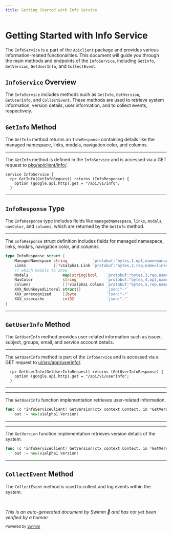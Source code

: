 ```yaml
---
title: Getting Started with Info Service
---
```

# Getting Started with Info Service

The <SwmToken path="pkg/apiclient/info/info.proto" pos="45:2:2" line-data="service InfoService {">`InfoService`</SwmToken> is a part of the `Apiclient` package and provides various information-related functionalities. This document will guide you through the main methods and endpoints of the <SwmToken path="pkg/apiclient/info/info.proto" pos="45:2:2" line-data="service InfoService {">`InfoService`</SwmToken>, including <SwmToken path="pkg/apiclient/info/info.proto" pos="46:3:3" line-data="  rpc GetInfo(GetInfoRequest) returns (InfoResponse) {">`GetInfo`</SwmToken>, <SwmToken path="pkg/apiclient/info/info.pb.go" pos="512:9:9" line-data="func (c *infoServiceClient) GetVersion(ctx context.Context, in *GetVersionRequest, opts ...grpc.CallOption) (*v1alpha1.Version, error) {">`GetVersion`</SwmToken>, <SwmToken path="pkg/apiclient/info/info.proto" pos="52:3:3" line-data="  rpc GetUserInfo(GetUserInfoRequest) returns (GetUserInfoResponse) {">`GetUserInfo`</SwmToken>, and <SwmToken path="pkg/apiclient/info/info.proto" pos="55:3:3" line-data="  rpc CollectEvent(CollectEventRequest) returns (CollectEventResponse) {">`CollectEvent`</SwmToken>.

## <SwmToken path="pkg/apiclient/info/info.proto" pos="45:2:2" line-data="service InfoService {">`InfoService`</SwmToken> Overview

The <SwmToken path="pkg/apiclient/info/info.proto" pos="45:2:2" line-data="service InfoService {">`InfoService`</SwmToken> includes methods such as <SwmToken path="pkg/apiclient/info/info.proto" pos="46:3:3" line-data="  rpc GetInfo(GetInfoRequest) returns (InfoResponse) {">`GetInfo`</SwmToken>, <SwmToken path="pkg/apiclient/info/info.pb.go" pos="512:9:9" line-data="func (c *infoServiceClient) GetVersion(ctx context.Context, in *GetVersionRequest, opts ...grpc.CallOption) (*v1alpha1.Version, error) {">`GetVersion`</SwmToken>, <SwmToken path="pkg/apiclient/info/info.proto" pos="52:3:3" line-data="  rpc GetUserInfo(GetUserInfoRequest) returns (GetUserInfoResponse) {">`GetUserInfo`</SwmToken>, and <SwmToken path="pkg/apiclient/info/info.proto" pos="55:3:3" line-data="  rpc CollectEvent(CollectEventRequest) returns (CollectEventResponse) {">`CollectEvent`</SwmToken>. These methods are used to retrieve system information, version details, user information, and to collect events, respectively.

## <SwmToken path="pkg/apiclient/info/info.proto" pos="46:3:3" line-data="  rpc GetInfo(GetInfoRequest) returns (InfoResponse) {">`GetInfo`</SwmToken> Method

The <SwmToken path="pkg/apiclient/info/info.proto" pos="46:3:3" line-data="  rpc GetInfo(GetInfoRequest) returns (InfoResponse) {">`GetInfo`</SwmToken> method returns an <SwmToken path="pkg/apiclient/info/info.proto" pos="46:11:11" line-data="  rpc GetInfo(GetInfoRequest) returns (InfoResponse) {">`InfoResponse`</SwmToken> containing details like the managed namespace, links, modals, navigation color, and columns.

<SwmSnippet path="/pkg/apiclient/info/info.proto" line="45">

---

The <SwmToken path="pkg/apiclient/info/info.proto" pos="46:3:3" line-data="  rpc GetInfo(GetInfoRequest) returns (InfoResponse) {">`GetInfo`</SwmToken> method is defined in the <SwmToken path="pkg/apiclient/info/info.proto" pos="45:2:2" line-data="service InfoService {">`InfoService`</SwmToken> and is accessed via a GET request to <SwmPath>[pkg/apiclient/info/](pkg/apiclient/info/)</SwmPath>.

```protocol buffer
service InfoService {
  rpc GetInfo(GetInfoRequest) returns (InfoResponse) {
    option (google.api.http).get = "/api/v1/info";
  }
```

---

</SwmSnippet>

## <SwmToken path="pkg/apiclient/info/info.proto" pos="46:11:11" line-data="  rpc GetInfo(GetInfoRequest) returns (InfoResponse) {">`InfoResponse`</SwmToken> Type

The <SwmToken path="pkg/apiclient/info/info.proto" pos="46:11:11" line-data="  rpc GetInfo(GetInfoRequest) returns (InfoResponse) {">`InfoResponse`</SwmToken> type includes fields like <SwmToken path="pkg/apiclient/info/info.pb.go" pos="71:17:17" line-data="	ManagedNamespace string           `protobuf:&quot;bytes,1,opt,name=managedNamespace,proto3&quot; json:&quot;managedNamespace,omitempty&quot;`">`managedNamespace`</SwmToken>, <SwmToken path="pkg/apiclient/info/info.pb.go" pos="72:22:22" line-data="	Links            []*v1alpha1.Link `protobuf:&quot;bytes,2,rep,name=links,proto3&quot; json:&quot;links,omitempty&quot;`">`links`</SwmToken>, <SwmToken path="pkg/apiclient/info/info.pb.go" pos="73:5:5" line-data="	// which modals to show">`modals`</SwmToken>, <SwmToken path="pkg/apiclient/info/info.pb.go" pos="75:17:17" line-data="	NavColor             string             `protobuf:&quot;bytes,4,opt,name=navColor,proto3&quot; json:&quot;navColor,omitempty&quot;`">`navColor`</SwmToken>, and <SwmToken path="pkg/apiclient/info/info.pb.go" pos="76:22:22" line-data="	Columns              []*v1alpha1.Column `protobuf:&quot;bytes,5,rep,name=columns,proto3&quot; json:&quot;columns,omitempty&quot;`">`columns`</SwmToken>, which are returned by the <SwmToken path="pkg/apiclient/info/info.proto" pos="46:3:3" line-data="  rpc GetInfo(GetInfoRequest) returns (InfoResponse) {">`GetInfo`</SwmToken> method.

<SwmSnippet path="/pkg/apiclient/info/info.pb.go" line="70">

---

The <SwmToken path="pkg/apiclient/info/info.pb.go" pos="70:2:2" line-data="type InfoResponse struct {">`InfoResponse`</SwmToken> struct definition includes fields for managed namespace, links, modals, navigation color, and columns.

```go
type InfoResponse struct {
	ManagedNamespace string           `protobuf:"bytes,1,opt,name=managedNamespace,proto3" json:"managedNamespace,omitempty"`
	Links            []*v1alpha1.Link `protobuf:"bytes,2,rep,name=links,proto3" json:"links,omitempty"`
	// which modals to show
	Modals               map[string]bool    `protobuf:"bytes,3,rep,name=modals,proto3" json:"modals,omitempty" protobuf_key:"bytes,1,opt,name=key,proto3" protobuf_val:"varint,2,opt,name=value,proto3"`
	NavColor             string             `protobuf:"bytes,4,opt,name=navColor,proto3" json:"navColor,omitempty"`
	Columns              []*v1alpha1.Column `protobuf:"bytes,5,rep,name=columns,proto3" json:"columns,omitempty"`
	XXX_NoUnkeyedLiteral struct{}           `json:"-"`
	XXX_unrecognized     []byte             `json:"-"`
	XXX_sizecache        int32              `json:"-"`
}
```

---

</SwmSnippet>

## <SwmToken path="pkg/apiclient/info/info.proto" pos="52:3:3" line-data="  rpc GetUserInfo(GetUserInfoRequest) returns (GetUserInfoResponse) {">`GetUserInfo`</SwmToken> Method

The <SwmToken path="pkg/apiclient/info/info.proto" pos="52:3:3" line-data="  rpc GetUserInfo(GetUserInfoRequest) returns (GetUserInfoResponse) {">`GetUserInfo`</SwmToken> method provides user-related information such as issuer, subject, groups, email, and service account details.

<SwmSnippet path="/pkg/apiclient/info/info.proto" line="52">

---

The <SwmToken path="pkg/apiclient/info/info.proto" pos="52:3:3" line-data="  rpc GetUserInfo(GetUserInfoRequest) returns (GetUserInfoResponse) {">`GetUserInfo`</SwmToken> method is part of the <SwmToken path="pkg/apiclient/info/info.proto" pos="45:2:2" line-data="service InfoService {">`InfoService`</SwmToken> and is accessed via a GET request to <SwmPath>[ui/src/app/userinfo/](ui/src/app/userinfo/)</SwmPath>.

```protocol buffer
  rpc GetUserInfo(GetUserInfoRequest) returns (GetUserInfoResponse) {
    option (google.api.http).get = "/api/v1/userinfo";
  }
```

---

</SwmSnippet>

<SwmSnippet path="/pkg/apiclient/info/info.pb.go" line="512">

---

The <SwmToken path="pkg/apiclient/info/info.proto" pos="52:3:3" line-data="  rpc GetUserInfo(GetUserInfoRequest) returns (GetUserInfoResponse) {">`GetUserInfo`</SwmToken> function implementation retrieves user-related information.

```go
func (c *infoServiceClient) GetVersion(ctx context.Context, in *GetVersionRequest, opts ...grpc.CallOption) (*v1alpha1.Version, error) {
	out := new(v1alpha1.Version)
```

---

</SwmSnippet>

<SwmSnippet path="/pkg/apiclient/info/info.pb.go" line="512">

---

The <SwmToken path="pkg/apiclient/info/info.pb.go" pos="512:9:9" line-data="func (c *infoServiceClient) GetVersion(ctx context.Context, in *GetVersionRequest, opts ...grpc.CallOption) (*v1alpha1.Version, error) {">`GetVersion`</SwmToken> function implementation retrieves version details of the system.

```go
func (c *infoServiceClient) GetVersion(ctx context.Context, in *GetVersionRequest, opts ...grpc.CallOption) (*v1alpha1.Version, error) {
	out := new(v1alpha1.Version)
```

---

</SwmSnippet>

## <SwmToken path="pkg/apiclient/info/info.proto" pos="55:3:3" line-data="  rpc CollectEvent(CollectEventRequest) returns (CollectEventResponse) {">`CollectEvent`</SwmToken> Method

The <SwmToken path="pkg/apiclient/info/info.proto" pos="55:3:3" line-data="  rpc CollectEvent(CollectEventRequest) returns (CollectEventResponse) {">`CollectEvent`</SwmToken> method is used to collect and log events within the system.

&nbsp;

*This is an auto-generated document by Swimm 🌊 and has not yet been verified by a human*

<SwmMeta version="3.0.0" repo-id="Z2l0aHViJTNBJTNBaW50dWl0LWFyZ28td29ya2Zsb3dzLWRlbW8lM0ElM0FTd2ltbS1EZW1v" repo-name="intuit-argo-workflows-demo"><sup>Powered by [Swimm](/)</sup></SwmMeta>

